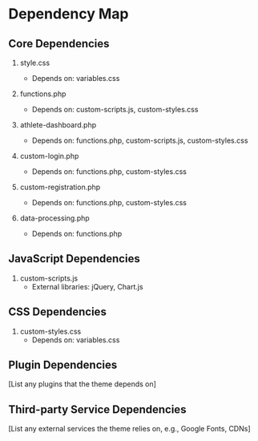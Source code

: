 # Dependency Map

## Core Dependencies

1. style.css
   - Depends on: variables.css

2. functions.php
   - Depends on: custom-scripts.js, custom-styles.css

3. athlete-dashboard.php
   - Depends on: functions.php, custom-scripts.js, custom-styles.css

4. custom-login.php
   - Depends on: functions.php, custom-styles.css

5. custom-registration.php
   - Depends on: functions.php, custom-styles.css

6. data-processing.php
   - Depends on: functions.php

## JavaScript Dependencies

1. custom-scripts.js
   - External libraries: jQuery, Chart.js

## CSS Dependencies

1. custom-styles.css
   - Depends on: variables.css

## Plugin Dependencies

[List any plugins that the theme depends on]

## Third-party Service Dependencies

[List any external services the theme relies on, e.g., Google Fonts, CDNs]
